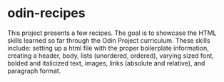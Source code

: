 # odin-recipes

This project presents a few recipes. The goal is to showcase the HTML skills learned so far through the Odin Project curriculum. These skills include: setting up a html file with the proper boilerplate information, creating a header, body, lists (unordered, ordered), varying sized font, bolded and italicized text, images, links (absolute and relative), and paragraph format. 
